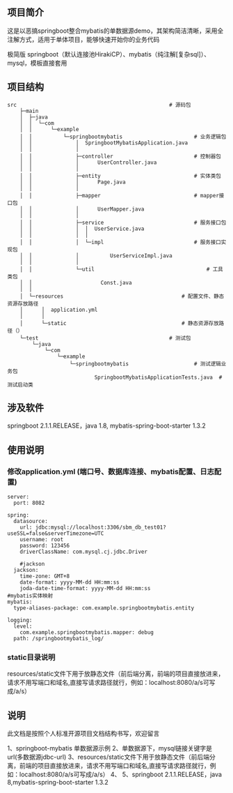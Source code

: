 

## 项目简介

这是以恶搞springboot整合mybatis的单数据源demo，其架构简洁清晰，采用全注解方式，适用于单体项目，能够快速开始你的业务代码

极简版 springboot（默认连接池HirakiCP）、mybatis（纯注解[复杂sql]）、mysql，模板直接套用



## 项目结构

```
src													# 源码包
    ├─main
    │  ├─java
    │  │  └─com
    │  │      └─example
    │  │          └─springbootmybatis						# 业务逻辑包
    │  │              │  SpringbootMybatisApplication.java
    │  │              │
    │  │              ├─controller							# 控制器包
    │  │              │      UserController.java
    │  │              │
    │  │              ├─entity								# 实体类包
    │  │              │      Page.java
    │  │              │
    │  │              ├─mapper								# mapper接口包
    │  │              │      UserMapper.java
    │  │              │
    │  │              ├─service								# 服务接口包
    │  │              │  │  UserService.java
    │  │              │  │
    │  │              │  └─impl								# 服务接口实现包
    │  │              │          UserServiceImpl.java
    │  │              │
    │  │              └─util									# 工具类包
    │  │                      Const.java
    │  │
    │  └─resources										# 配置文件、静态资源存放路径
    │      │  application.yml
    │      │
    │      └─static										# 静态资源存放路径（）
    └─test											# 测试包
        └─java
            └─com
                └─example
                    └─springbootmybatis						# 测试逻辑业务包
                            SpringbootMybatisApplicationTests.java	# 测试启动类
```



## 涉及软件

springboot 2.1.1.RELEASE，java 1.8, mybatis-spring-boot-starter 1.3.2



## 使用说明

### 修改application.yml (端口号、数据库连接、mybatis配置、日志配置)

```
server:
  port: 8082

spring:
  datasource:
    url: jdbc:mysql://localhost:3306/sbm_db_test01?useSSL=false&serverTimezone=UTC
    username: root
    password: 123456
    driverClassName: com.mysql.cj.jdbc.Driver

    #jackson
  jackson:
    time-zone: GMT+8
    date-format: yyyy-MM-dd HH:mm:ss
    joda-date-time-format: yyyy-MM-dd HH:mm:ss
#mybatis实体映射
mybatis:
  type-aliases-package: com.example.springbootmybatis.entity

logging:
  level:
    com.example.springbootmybatis.mapper: debug
  path: /springbootmybatis_log/
```

### static目录说明

resources/static文件下用于放静态文件（前后端分离，前端的项目直接放进来，请求不用写端口和域名,直接写请求路径就行，例如：localhost:8080/a/s可写成/a/s）

## 说明

此文档是按照个人标准开源项目文档结构书写，欢迎留言









1、springboot-mybatis 单数据源示例
2、单数据源下，mysql链接关键字是url(多数据源jdbc-url)
3、resources/static文件下用于放静态文件（前后端分离，前端的项目直接放进来，请求不用写端口和域名,直接写请求路径就行，例如：localhost:8080/a/s可写成/a/s）
4、
5、springboot 2.1.1.RELEASE，java 8,mybatis-spring-boot-starter 1.3.2